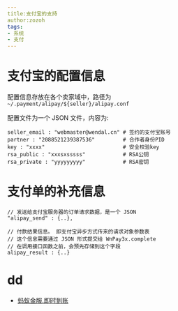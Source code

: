 ```yaml
---
title:支付宝的支持
author:zozoh
tags:
- 系统
- 支付
---
```



# 支付宝的配置信息

配置信息存放在各个卖家域中，路径为 `~/.payment/alipay/${seller}/alipay.conf`

配置文件为一个 JSON 文件，内容为:

```
seller_email : "webmaster@wendal.cn" # 签约的支付宝账号
partner : "2088521239387536"         # 合作者身份PID
key : "xxxx"                         # 安全校验key
rsa_public : "xxxsxsssss"            # RSA公钥
rsa_private : "yyyyyyyyy"            # RSA密钥
```

# 支付单的补充信息

```
// 发送给支付宝服务器的订单请求数据，是一个 JSON
"alipay_send" : {..},

// 付款结果信息。 即支付宝异步方式传来的请求对象参数表
// 这个信息需要通过 JSON 形式提交给 WnPay3x.complete
// 在调用接口函数之前，会预先存储到这个字段
alipay_result : {..}
```

# dd

- [蚂蚁金服.即时到账](https://doc.open.alipay.com/doc2/detail?treeId=62&articleId=103566&docType=1)


